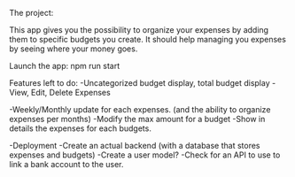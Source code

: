 The project:

This app gives you the possibility to organize your expenses by adding them to specific budgets you create.
It should help managing you expenses by seeing where your money goes.

Launch the app:
npm run start

Features left to do:
-Uncategorized budget display, total budget display
-View, Edit, Delete Expenses

-Weekly/Monthly update for each expenses. (and the ability to organize expenses per months)
-Modify the max amount for a budget
-Show in details the expenses for each budgets.

-Deployment
-Create an actual backend (with a database that stores expenses and budgets)
-Create a user model?
-Check for an API to use to link a bank account to the user.